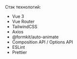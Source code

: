 Стэк технологий:

- Vue 3
- Vue Router
- TailwindCSS
- Axios
- @formkit/auto-animate
- Composition API / Options API
- ESLint
- Prettier
